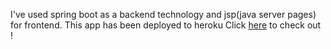 I've used spring boot as a backend technology and jsp(java server pages) for frontend.
This app has been deployed to heroku 
Click <a href="https://spring-pms.herokuapp.com/">here</a> to check out !
